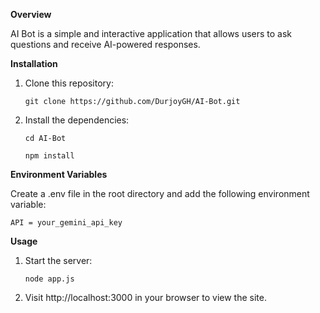 **Overview**

AI Bot is a simple and interactive application that allows users to ask questions and receive AI-powered responses.


**Installation**

1. Clone this repository:
  
   `git clone https://github.com/DurjoyGH/AI-Bot.git`

2. Install the dependencies:
  
   `cd AI-Bot`

   `npm install`


**Environment Variables**

Create a .env file in the root directory and add the following environment variable:

`API = your_gemini_api_key`

**Usage**

1. Start the server:
  
   `node app.js`

2. Visit http://localhost:3000 in your browser to view the site.
